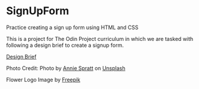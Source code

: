 # SignUpForm
Practice creating a sign up form using HTML and CSS

This is a project for The Odin Project curriculum in which we are tasked with following a design brief to create a signup form. 

<a href="https://cdn.statically.io/gh/TheOdinProject/curriculum/5f37d43908ef92499e95a9b90fc3cc291a95014c/html_css/project-sign-up-form/sign-up-form.png">Design Brief</a>


Photo Credit: Photo by <a href="https://unsplash.com/@anniespratt?utm_source=unsplash&utm_medium=referral&utm_content=creditCopyText">Annie Spratt</a> on <a href="https://unsplash.com/photos/hX_hf2lPpUU?utm_source=unsplash&utm_medium=referral&utm_content=creditCopyText">Unsplash</a>
  
  

Flower Logo Image by <a href="https://www.freepik.com/free-vector/hand-drawn-flat-design-simple-flower-outline_25563961.htm#query=flower&position=8&from_view=keyword&track=sph">Freepik</a>